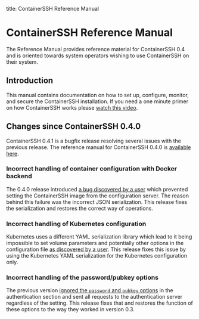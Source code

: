 title: ContainerSSH Reference Manual

<h1>ContainerSSH Reference Manual</h1>

The Reference Manual provides reference material for ContainerSSH 0.4 and is oriented towards system operators wishing to use ContainerSSH on their system.

## Introduction

This manual contains documentation on how to set up, configure, monitor, and secure the ContainerSSH installation. If you need a one minute primer on how ContainerSSH works please [watch this video](https://www.youtube.com/watch?v=Cs9OrnPi2IM).

## Changes since ContainerSSH 0.4.0

ContainerSSH 0.4.1 is a bugfix release resolving several issues with the previous release. The reference manual for ContainerSSH 0.4.0 is [available here](0.4.0/index.md).

### Incorrect handling of container configuration with Docker backend

The 0.4.0 release introduced [a bug discovered by a user](https://github.com/ContainerSSH/ContainerSSH/issues/201) which prevented setting the ContainerSSH image from the configuration server. The reason behind this failure was the incorrect JSON serialization. This release fixes the serialization and restores the correct way of operations.

### Incorrect handling of Kubernetes configuration

Kubernetes uses a different YAML serialization library which lead to it being impossible to set volume parameters and potentially other options in the configuration file [as discovered by a user](https://github.com/ContainerSSH/ContainerSSH/issues/209). This release fixes this issue by using the Kubernetes YAML serialization for the Kubernetes configuration only.

### Incorrect handling of the password/pubkey options

The previous version [ignored the `password` and `pubkey` options](https://github.com/ContainerSSH/ContainerSSH/issues/167) in the authentication section and sent all requests to the authentication server regardless of the setting. This release fixes that and restores the function of these options to the way they worked in version 0.3.